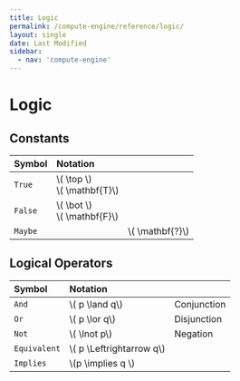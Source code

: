 ```yaml
---
title: Logic
permalink: /compute-engine/reference/logic/
layout: single
date: Last Modified
sidebar:
  - nav: 'compute-engine'
---
```


# Logic

## Constants


<div class=symbols-table>

| Symbol | Notation | |
| :--- | :--- | :--- |
| `True` | \\( \top \\) <br> \\( \mathbf{T}\\)| |
| `False` | \\( \bot \\) <br> \\( \mathbf{F}\\) | |
| `Maybe` | | \\( \mathbf{?}\\)|

</div>


## Logical Operators

<div class=symbols-table>

| Symbol | Notation | |
| :--- | :--- | :--- |
| `And` | \\( p \land q\\) | Conjunction | 
| `Or` | \\( p \lor q\\) | Disjunction | 
| `Not` | \\( \lnot p\\) | Negation | 
| `Equivalent` | \\( p \Leftrightarrow q\\) | | 
| `Implies` | \\(p \implies q \\) | | 

</div>

